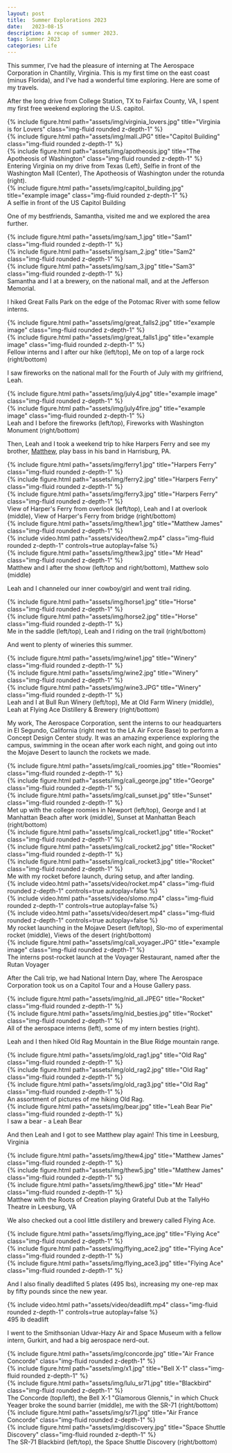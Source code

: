 ```yaml
---
layout: post
title:  Summer Explorations 2023
date:   2023-08-15
description: A recap of summer 2023.
tags: Summer 2023
categories: Life
---
```


This summer, I've had the pleasure of interning at The Aerospace Corporation in Chantilly, Virginia. This is my first time on the east coast (minus Florida), and I've had a wonderful time exploring. Here are some of my travels.

After the long drive from College Station, TX to Fairfax County, VA, I spent my first free weekend exploring the U.S. capitol.

<div class="row">
    <div class="col-sm mt-3 mt-md-0">
        {% include figure.html path="assets/img/virginia_lovers.jpg" title="Virginia is for Lovers" class="img-fluid rounded z-depth-1" %}
    </div>
    <div class="col-sm mt-3 mt-md-0">
        {% include figure.html path="assets/img/mall.JPG" title="Capitol Building" class="img-fluid rounded z-depth-1" %}
    </div>
    <div class="col-sm mt-3 mt-md-0">
        {% include figure.html path="assets/img/apotheosis.jpg" title="The Apotheosis of Washington" class="img-fluid rounded z-depth-1" %}
    </div>
</div>
<div class="caption">
    Entering Virginia on my drive from Texas (Left), Selfie in front of the Washington Mall (Center), The Apotheosis of Washington under the rotunda (right).
</div>
<div class="row">
    <div class="col-sm mt-3 mt-md-0">
        {% include figure.html path="assets/img/capitol_building.jpg" title="example image" class="img-fluid rounded z-depth-1" %}
    </div>
</div>

<div class="caption">
    A selfie in front of the US Capitol Building
</div>

One of my bestfriends, Samantha, visited me and we explored the area further.

<div class="row">
    <div class="col-sm mt-3 mt-md-0">
        {% include figure.html path="assets/img/sam_1.jpg" title="Sam1" class="img-fluid rounded z-depth-1" %}
    </div>
    <div class="col-sm mt-3 mt-md-0">
        {% include figure.html path="assets/img/sam_2.jpg" title="Sam2" class="img-fluid rounded z-depth-1" %}
    </div>
    <div class="col-sm mt-3 mt-md-0">
        {% include figure.html path="assets/img/sam_3.jpg" title="Sam3" class="img-fluid rounded z-depth-1" %}
    </div>
</div>
<div class="caption">
    Samantha and I at a brewery, on the national mall, and at the Jefferson Memorial.
</div>

I hiked Great Falls Park on the edge of the Potomac River with some fellow interns.

<div class="row justify-content-sm-center">
    <div class="col-sm-7 mt-3 mt-md-0">
        {% include figure.html path="assets/img/great_falls2.jpg" title="example image" class="img-fluid rounded z-depth-1" %}
    </div>
    <div class="col-sm-5 mt-3 mt-md-0">
        {% include figure.html path="assets/img/great_falls1.jpg" title="example image" class="img-fluid rounded z-depth-1" %}
    </div>
</div>

<div class="caption">
    Fellow interns and I after our hike (left/top), Me on top of a large rock (right/bottom)
</div>

I saw fireworks on the national mall for the Fourth of July with my girlfriend, Leah.

<div class="row justify-content-sm-center">
    <div class="col-sm-5 mt-3 mt-md-0">
        {% include figure.html path="assets/img/july4.jpg" title="example image" class="img-fluid rounded z-depth-1" %}
    </div>
    <div class="col-sm-7 mt-3 mt-md-0">
        {% include figure.html path="assets/img/july4fire.jpg" title="example image" class="img-fluid rounded z-depth-1" %}
    </div>
</div>

<div class="caption">
    Leah and I before the fireworks (left/top), Fireworks with Washington Monument (right/bottom)
</div>

Then, Leah and I took a weekend trip to hike Harpers Ferry and see my brother, [Matthew](www.mjbass.net), play bass in his band in Harrisburg, PA.

<div class="row">
    <div class="col-sm mt-3 mt-md-0">
        {% include figure.html path="assets/img/ferry1.jpg" title="Harpers Ferry" class="img-fluid rounded z-depth-1" %}
    </div>
    <div class="col-sm mt-3 mt-md-0">
        {% include figure.html path="assets/img/ferry2.jpg" title="Harpers Ferry" class="img-fluid rounded z-depth-1" %}
    </div>
    <div class="col-sm mt-3 mt-md-0">
        {% include figure.html path="assets/img/ferry3.jpg" title="Harpers Ferry" class="img-fluid rounded z-depth-1" %}
    </div>
</div>

<div class="caption">
    View of Harper's Ferry from overlook (left/top), Leah and I at overlook (middle), View of Harper's Ferry from bridge (right/bottom)
</div>

<div class="row">
    <div class="col-sm mt-3 mt-md-0">
        {% include figure.html path="assets/img/thew1.jpg" title="Matthew James" class="img-fluid rounded z-depth-1" %}
    </div>
    <div class="col-sm mt-3 mt-md-0">
        {% include video.html path="assets/video/thew2.mp4" class="img-fluid rounded z-depth-1" controls=true autoplay=false %}
    </div>
    <div class="col-sm mt-3 mt-md-0">
        {% include figure.html path="assets/img/thew3.jpg" title="Mr Head" class="img-fluid rounded z-depth-1" %}
    </div>
</div>

<div class="caption">
    Matthew and I after the show (left/top and right/bottom), Matthew solo (middle)
</div>

Leah and I channeled our inner cowboy/girl and went trail riding.

<div class="row justify-content-sm-center">
    <div class="col-sm-5 mt-3 mt-md-0">
        {% include figure.html path="assets/img/horse1.jpg" title="Horse" class="img-fluid rounded z-depth-1" %}
    </div>
    <div class="col-sm-7 mt-3 mt-md-0">
        {% include figure.html path="assets/img/horse2.jpg" title="Horse" class="img-fluid rounded z-depth-1" %}
    </div>
</div>

<div class="caption">
    Me in the saddle (left/top), Leah and I riding on the trail (right/bottom)
</div>

And went to plenty of wineries this summer.

<div class="row">
    <div class="col-sm mt-3 mt-md-0">
        {% include figure.html path="assets/img/wine1.jpg" title="Winery" class="img-fluid rounded z-depth-1" %}
    </div>
    <div class="col-sm mt-3 mt-md-0">
        {% include figure.html path="assets/img/wine2.jpg" title="Winery" class="img-fluid rounded z-depth-1" %}
    </div>
    <div class="col-sm mt-3 mt-md-0">
        {% include figure.html path="assets/img/wine3.JPG" title="Winery" class="img-fluid rounded z-depth-1" %}
    </div>
</div>

<div class="caption">
    Leah and I at Bull Run Winery (left/top), Me at Old Farm Winery (middle), Leah at Flying Ace Distillery & Brewery (right/bottom)
</div>

My work, The Aerospace Corporation, sent the interns to our headquarters in El Segundo, California (right next to the LA Air Force Base) to perform a Concept Design Center study. It was an amazing experience exploring the campus, swimming in the ocean after work each night, and going out into the Mojave Desert to launch the rockets we made.

<div class="row">
    <div class="col-sm mt-3 mt-md-0">
        {% include figure.html path="assets/img/cali_roomies.jpg" title="Roomies" class="img-fluid rounded z-depth-1" %}
    </div>
    <div class="col-sm mt-3 mt-md-0">
        {% include figure.html path="assets/img/cali_george.jpg" title="George" class="img-fluid rounded z-depth-1" %}
    </div>
    <div class="col-sm mt-3 mt-md-0">
        {% include figure.html path="assets/img/cali_sunset.jpg" title="Sunset" class="img-fluid rounded z-depth-1" %}
    </div>
</div>

<div class="caption">
    Met up with the college roomies in Newport (left/top), George and I at Manhattan Beach after work (middle), Sunset at Manhattan Beach (right/bottom)
</div>

<div class="row">
    <div class="col-sm mt-3 mt-md-0">
        {% include figure.html path="assets/img/cali_rocket1.jpg" title="Rocket" class="img-fluid rounded z-depth-1" %}
    </div>
    <div class="col-sm mt-3 mt-md-0">
        {% include figure.html path="assets/img/cali_rocket2.jpg" title="Rocket" class="img-fluid rounded z-depth-1" %}
    </div>
    <div class="col-sm mt-3 mt-md-0">
        {% include figure.html path="assets/img/cali_rocket3.jpg" title="Rocket" class="img-fluid rounded z-depth-1" %}
    </div>
</div>

<div class="caption">
    Me with my rocket before launch, during setup, and after landing.
</div>

<div class="row">
    <div class="col-sm mt-3 mt-md-0">
        {% include video.html path="assets/video/rocket.mp4" class="img-fluid rounded z-depth-1" controls=true autoplay=false %}
    </div>
    <div class="col-sm mt-3 mt-md-0">
        {% include video.html path="assets/video/slomo.mp4" class="img-fluid rounded z-depth-1" controls=true autoplay=false %}
    </div>
    <div class="col-sm mt-3 mt-md-0">
        {% include video.html path="assets/video/desert.mp4" class="img-fluid rounded z-depth-1" controls=true autoplay=false %}
    </div>
</div>

<div class="caption">
    My rocket launching in the Mojave Desert (left/top), Slo-mo of experimental rocket (middle), Views of the desert (right/bottom)
</div>

<div class="row">
    <div class="col-sm mt-3 mt-md-0">
        {% include figure.html path="assets/img/cali_voyager.JPG" title="example image" class="img-fluid rounded z-depth-1" %}
    </div>
</div>

<div class="caption">
    The interns post-rocket launch at the Voyager Restaurant, named after the Rutan Voyager
</div>

After the Cali trip, we had National Intern Day, where The Aerospace Corporation took us on a Capitol Tour and a House Gallery pass.

<div class="row">
    <div class="col-sm mt-3 mt-md-0">
        {% include figure.html path="assets/img/nid_all.JPEG" title="Rocket" class="img-fluid rounded z-depth-1" %}
    </div>
    <div class="col-sm mt-3 mt-md-0">
        {% include figure.html path="assets/img/nid_besties.jpg" title="Rocket" class="img-fluid rounded z-depth-1" %}
    </div>
</div>

<div class="caption">
    All of the aerospace interns (left), some of my intern besties (right).
</div>

Leah and I then hiked Old Rag Mountain in the Blue Ridge mountain range.

<div class="row">
    <div class="col-sm mt-3 mt-md-0">
        {% include figure.html path="assets/img/old_rag1.jpg" title="Old Rag" class="img-fluid rounded z-depth-1" %}
    </div>
    <div class="col-sm mt-3 mt-md-0">
        {% include figure.html path="assets/img/old_rag2.jpg" title="Old Rag" class="img-fluid rounded z-depth-1" %}
    </div>
    <div class="col-sm mt-3 mt-md-0">
        {% include figure.html path="assets/img/old_rag3.jpg" title="Old Rag" class="img-fluid rounded z-depth-1" %}
    </div>
</div>

<div class="caption">
    An assortment of pictures of me hiking Old Rag.
</div>

<div class="row">
    <div class="col-sm mt-3 mt-md-0">
        {% include figure.html path="assets/img/bear.jpg" title="Leah Bear Pie" class="img-fluid rounded z-depth-1" %}
    </div>
</div>

<div class="caption">
    I saw a bear - a Leah Bear
</div>

And then Leah and I got to see Matthew play again! This time in Leesburg, Virginia

<div class="row">
    <div class="col-sm mt-3 mt-md-0">
        {% include figure.html path="assets/img/thew4.jpg" title="Matthew James" class="img-fluid rounded z-depth-1" %}
    </div>
    <div class="col-sm mt-3 mt-md-0">
        {% include figure.html path="assets/img/thew5.jpg" title="Matthew James" class="img-fluid rounded z-depth-1" %}
    </div>
    <div class="col-sm mt-3 mt-md-0">
        {% include figure.html path="assets/img/thew6.jpg" title="Mr Head" class="img-fluid rounded z-depth-1" %}
    </div>
</div>

<div class="caption">
    Matthew with the Roots of Creation playing Grateful Dub at the TallyHo Theatre in Leesburg, VA
</div>

We also checked out a cool little distillery and brewery called Flying Ace.

<div class="row">
    <div class="col-sm mt-3 mt-md-0">
        {% include figure.html path="assets/img/flying_ace.jpg" title="Flying Ace" class="img-fluid rounded z-depth-1" %}
    </div>
    <div class="col-sm mt-3 mt-md-0">
        {% include figure.html path="assets/img/flying_ace2.jpg" title="Flying Ace" class="img-fluid rounded z-depth-1" %}
    </div>
    <div class="col-sm mt-3 mt-md-0">
        {% include figure.html path="assets/img/flying_ace3.jpg" title="Flying Ace" class="img-fluid rounded z-depth-1" %}
    </div>
</div>

And I also finally deadlifted 5 plates (495 lbs), increasing my one-rep max by fifty pounds since the new year.

<div class="col-sm mt-3 mt-md-0">
        {% include video.html path="assets/video/deadlift.mp4" class="img-fluid rounded z-depth-1" controls=true autoplay=false %}
    </div>

<div class="caption">
    495 lb deadlift
</div>

I went to the Smithsonian Udvar-Hazy Air and Space Museum with a fellow intern, Gurkirt, and had a big aerospace nerd-out.

<div class="row">
    <div class="col-sm mt-3 mt-md-0">
        {% include figure.html path="assets/img/concorde.jpg" title="Air France Concorde" class="img-fluid rounded z-depth-1" %}
    </div>
    <div class="col-sm mt-3 mt-md-0">
        {% include figure.html path="assets/img/x1.jpg" title="Bell X-1" class="img-fluid rounded z-depth-1" %}
    </div>
    <div class="col-sm mt-3 mt-md-0">
        {% include figure.html path="assets/img/lulu_sr71.jpg" title="Blackbird" class="img-fluid rounded z-depth-1" %}
    </div>
</div>

<div class="caption">
    The Concorde (top/left), the Bell X-1 "Glamorous Glennis," in which Chuck Yeager broke the sound barrier (middle), me with the SR-71 (right/bottom)
</div>


<div class="row">
    <div class="col-sm mt-3 mt-md-0">
        {% include figure.html path="assets/img/sr71.jpg" title="Air France Concorde" class="img-fluid rounded z-depth-1" %}
    </div>
    <div class="col-sm mt-3 mt-md-0">
        {% include figure.html path="assets/img/discovery.jpg" title="Space Shuttle Discovery" class="img-fluid rounded z-depth-1" %}
    </div>
</div>

<div class="caption">
    The SR-71 Blackbird (left/top), the Space Shuttle Discovery (right/bottom)
</div>